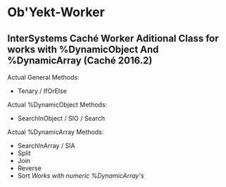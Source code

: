 # Ob'Yekt-Worker
## InterSystems Caché Worker Aditional Class for works with %DynamicObject And %DynamicArray (Caché 2016.2)

Actual General Methods:
* Tenary / IfOrElse

Actual %DynamicObject Methods:
* SearchInObject / SIO / Search

Actual %DynamicArray Methods:
* SearchInArray / SIA
* Split
* Join
* Reverse
* Sort       *Works with numeric %DynamicArray's*
